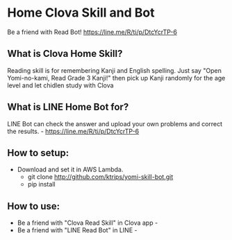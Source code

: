 # Home Clova Skill and Bot
Be a friend with Read Bot! https://line.me/R/ti/p/DtcYcrTP-6

## What is Clova Home Skill?
Reading skill is for remembering Kanji and English spelling.
Just say "Open Yomi-no-kami, Read Grade 3 Kanji!" then pick up Kanji randomly for the age level and let chidlen study with Clova
## What is LINE Home Bot for?
LINE Bot can check the answer and upload your own problems and correct the results. - https://line.me/R/ti/p/DtcYcrTP-6

## How to setup:
- Download and set it in AWS Lambda.
  - git clone http://github.com/ktrips/yomi-skill-bot.git
  - pip install

## How to use:
- Be a friend with "Clova Read Skill" in Clova app - 
- Be a friend with "LINE Read Bot" in LINE -
